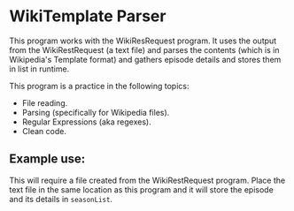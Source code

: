 # WikiTemplate Parser
This program works with the WikiResRequest program.  It uses the output from the WikiRestRequest (a text file) and parses the contents (which is in Wikipedia's Template format) and gathers episode details and stores them in list in runtime.

This program is a practice in the following topics:
* File reading.
* Parsing (specifically for Wikipedia files).
* Regular Expressions (aka regexes).
* Clean code.

## Example use:
This will require a file created from the WikiRestRequest program.  Place the text file in the same location as this program and it will store the episode and its details in `seasonList`.